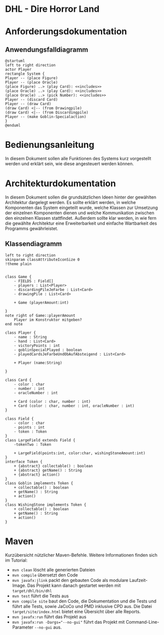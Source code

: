 # DHL - Dire Horror Land

# Anforderungsdokumentation

## Anwendungsfalldiagramm

```plantuml
@startuml
left to right direction
actor Player
rectangle System {
Player -- (place Figure)
Player -- (place Oracle)
(place Figure) ..> (play Card): <<includes>>
(place Oracle) ..> (play Card): <<includes>>
(place Oracle) ..> (pick Number): <<includes>>
Player -- (discard Card)
Player -- (draw Card)
(draw Card) <|-- (from Drawingpile)
(draw Card) <|-- (from Discardingpile)
Player -- (make Goblin-Specialaction)
}
@enduml
```

# Bedienungsanleitung

In diesem Dokument sollen alle Funktionen des Systems kurz vorgestellt werden und erklärt sein, wie diese angesteuert werden können.

# Architekturdokumentation

In diesem Dokument sollen die grundsätzlichen Ideen hinter der gewählten Architektur dargelegt werden. Es sollte erklärt werden, in welche Komponenten das System eingeteilt wurde, welche Klassen zur Umsetzung der einzelnen Komponenten dienen und welche Kommunikation zwischen den einzelnen Klassen stattfindet. Außerdem sollte klar werden, in wie fern die gewählte Architektur eine Erweiterbarkeit und einfache Wartbarkeit des Programms gewährleistet.

## Klassendiagramm

```plantuml
left to right direction
skinparam classAttributeIconSize 0
!theme plain


class Game {
    - FIELDS : Field[]
    - players : List<Player>
    - discardingPileJeFarbe : List<Card>
    - drawingPile : List<Card>
    
    + Game (playerAmount:int)
    
}
note right of Game::playerAmount  
    Player im Konstruktor mitgeben?
end note

class Player {
    - name : String
    - hand : List<Card>
    - victoryPoints : int
    - goblinSpecialPlayed : boolean 
    - playedCardsJeFarbeUndObAufAbsteigend : List<Card>
    
    + Player (name:String)
    
}

class Card {
    - color : char
    - number : int
    - oracleNumber : int
    
    + Card (color : char, number : int)
    + Card (color : char, number : int, oracleNumber : int)
}

class Field {
    - color : char
    - points : int
    - token : Token
}
class LargeField extends Field {
    -tokenTwo : Token
    
    + LargeField(points:int, color:char, wishingStoneAmount:int)
}
interface Token {
    + {abstract} collectable() : boolean
    + {abstract} getName() : String
    + {abstract} action()
}
class Goblin implements Token {
    + collectable() : boolean
    + getName() : String
    + action()
}
class WishingStone implements Token {
    + collectable() : boolean
    + getName() : String
    + action()
}

```

# Maven

Kurzübersicht nützlicher Maven-Befehle. Weitere Informationen finden sich im Tutorial:

* `mvn clean` löscht alle generierten Dateien
* `mvn compile` übersetzt den Code
* `mvn javafx:jlink` packt den gebauten Code als modulare Laufzeit-Image. Das Projekt kann danach gestartet werden mit `target/dhl/bin/dhl`
* `mvn test` führt die Tests aus
* `mvn compile site` baut den Code, die Dokumentation und die Tests und führt alle Tests, sowie JaCoCo und PMD inklusive CPD aus. Die Datei `target/site/index.html` bietet eine Übersicht über alle Reports.
* `mvn javafx:run` führt das Projekt aus
* `mvn javafx:run -Dargs="--no-gui"` führt das Projekt mit Command-Line-Parameter `--no-gui` aus.
